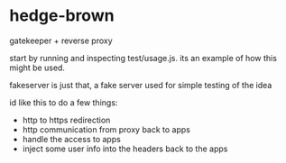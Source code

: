 hedge-brown
===========

gatekeeper + reverse proxy

start by running and inspecting test/usage.js. its an example of how this might be used.

fakeserver is just that, a fake server used for simple testing of the idea

id like this to do a few things:
 * http to https redirection
 * http communication from proxy back to apps
 * handle the access to apps
 * inject some user info into the headers back to the apps
